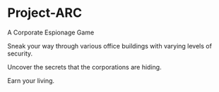 # Project-ARC
A Corporate Espionage Game

Sneak your way through various office buildings with varying levels of security.

Uncover the secrets that the corporations are hiding.

Earn your living.
